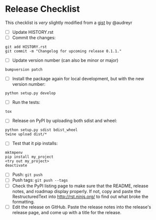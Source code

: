 # Release Checklist
This checklist is *very* slightly modified from a [gist](https://gist.github.com/audreyr/5990987) by @audreyr

- [ ] Update HISTORY.rst
- [ ] Commit the changes:
```
git add HISTORY.rst
git commit -m "Changelog for upcoming release 0.1.1."
```
- [ ] Update version number (can also be minor or major)
```
bumpversion patch
```
- [ ] Install the package again for local development, but with the new version number:
```
python setup.py develop
```
- [ ] Run the tests:
```
tox
```
- [ ] Release on PyPI by uploading both sdist and wheel:
```
python setup.py sdist bdist_wheel
twine upload dist/*
```

- [ ] Test that it pip installs:
```
mktmpenv
pip install my_project
<try out my_project>
deactivate
```

- [ ] Push: `git push`
- [ ] Push tags: `git push --tags`
- [ ] Check the PyPI listing page to make sure that the README, release notes, and roadmap display properly. If not, copy and paste the RestructuredText into http://rst.ninjs.org/ to find out what broke the formatting.
- [ ] Edit the release on GitHub. Paste the release notes into the release's release page, and come up with a title for the release.

